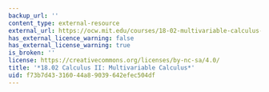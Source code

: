 ```yaml
---
backup_url: ''
content_type: external-resource
external_url: https://ocw.mit.edu/courses/18-02-multivariable-calculus-spring-2006/
has_external_licence_warning: false
has_external_license_warning: true
is_broken: ''
license: https://creativecommons.org/licenses/by-nc-sa/4.0/
title: '*18.02 Calculus II: Multivariable Calculus*'
uid: f73b7d43-3160-44a8-9039-642efec504df
---
```


